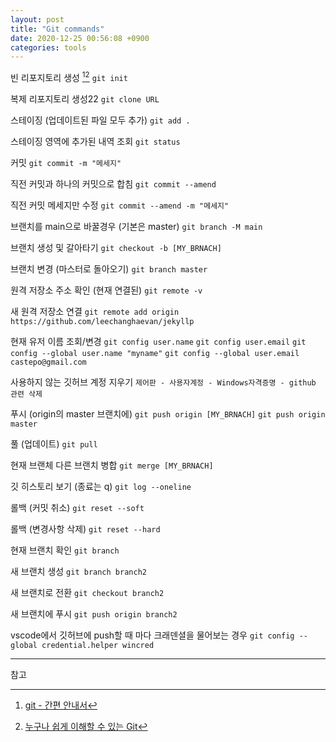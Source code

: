 ```yaml
---
layout: post
title: "Git commands"
date: 2020-12-25 00:56:08 +0900
categories: tools
---
```


빈 리포지토리 생성 [^git-guide][^git-tutorial]
`git init`

복제 리포지토리 생성22
`git clone URL`

스테이징 (업데이트된 파일 모두 추가)
`git add .`

스테이징 영역에 추가된 내역 조회
`git status`

커밋
`git commit -m "메세지"`

직전 커밋과 하나의 커밋으로 합침
`git commit --amend`

직전 커밋 메세지만 수정
`git commit --amend -m "메세지"`

브랜치를 main으로 바꿀경우 (기본은 master)
`git branch -M main`

브랜치 생성 및 갈아타기
`git checkout -b [MY_BRNACH]`

브랜치 변경 (마스터로 돌아오기)
`git branch master`

원격 저장소 주소 확인 (현재 연결된)
`git remote -v`

새 원격 저장소 연결
`git remote add origin https://github.com/leechanghaevan/jekyllp`

현재 유저 이름 조회/변경
`git config user.name`
`git config user.email`
`git config --global user.name "myname"`
`git config --global user.email castepo@gmail.com`

사용하지 않는 깃허브 계정 지우기
`제어판 - 사용자계정 - Windows자격증명 - github 관련 삭제`

푸시 (origin의 master 브랜치에)
`git push origin [MY_BRNACH]`
`git push origin master`

풀 (업데이트)
`git pull`

현재 브랜체 다른 브랜치 병합
`git merge [MY_BRNACH]`

깃 히스토리 보기 (종료는 q)
`git log --oneline`

롤백 (커밋 취소)
`git reset --soft`

롤백 (변경사항 삭제)
`git reset --hard`

현재 브랜치 확인
`git branch`

새 브랜치 생성
`git branch branch2`

새 브랜치로 전환
`git checkout branch2`

새 브랜치에 푸시
`git push origin branch2`

vscode에서 깃허브에 push할 때 마다 크래덴셜을 물어보는 경우
`git config --global credential.helper wincred`

---

참고

[^git-guide]: [git - 간편 안내서](https://rogerdudler.github.io/git-guide/index.ko.html)
[^git-tutorial]: [누구나 쉽게 이해할 수 있는 Git](https://backlog.com/git-tutorial/kr/)
